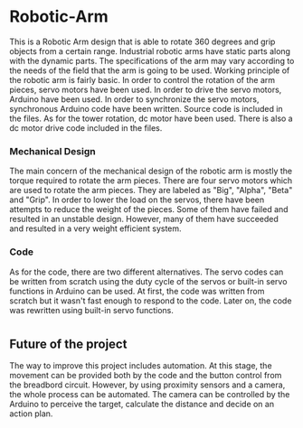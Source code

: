 # Robotic-Arm
 This is a Robotic Arm design that is able to rotate 360 degrees and grip objects from a certain range.
 Industrial robotic arms have static parts along with the dynamic parts. 
 The specifications of the arm may vary according to the needs of the field that the arm is going to be used.
 Working principle of the robotic arm is fairly basic. In order to control the rotation of the arm pieces, servo motors have been used. 
 In order to drive the servo motors, Arduino have been used.
 In order to synchronize the servo motors, synchronous Arduino code have been written. Source code is included in the files.
 As for the tower rotation, dc motor have been used. There is also a dc motor drive code included in the files.
 ### Mechanical Design
 The main concern of the mechanical design of the robotic arm is mostly the torque required to rotate the arm pieces. There are four servo motors which are used to rotate the arm pieces. They are labeled as "Big", "Alpha", "Beta" and "Grip". In order to lower the load on the servos, there have been attempts to reduce the weight of the pieces. Some of them have failed and resulted in an unstable design. However, many of them have succeeded and resulted in a very weight efficient system. 
 ### Code
 As for the code, there are two different alternatives. The servo codes can be written from scratch using the duty cycle of the servos or built-in servo functions in Arduino can be used. At first, the code was written from scratch but it wasn't fast enough to respond to the code. Later on, the code was rewritten using built-in servo functions.
 #
 ## Future of the project
 The way to improve this project includes automation. At this stage, the movement can be provided both by the code and the button control from the breadbord circuit. However, by using proximity sensors and a camera, the whole process can be automated. The camera can be controlled by the Arduino to perceive the target, calculate the distance and decide on an action plan.
